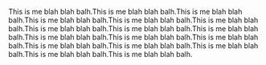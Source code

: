 This is me blah blah balh.This is me blah blah balh.This is me blah blah balh.This is me blah blah balh.This is me blah blah balh.This is me blah blah balh.This is me blah blah balh.This is me blah blah balh.This is me blah blah balh.This is me blah blah balh.This is me blah blah balh.This is me blah blah balh.This is me blah blah balh.This is me blah blah balh.This is me blah blah balh.This is me blah blah balh.This is me blah blah balh.
